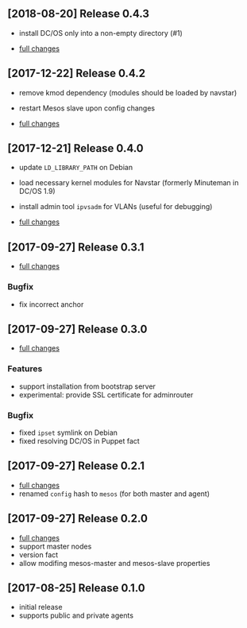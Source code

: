 ## [2018-08-20] Release 0.4.3
 * install DC/OS only into a non-empty directory (#1)

 * [full changes](https://github.com/deric/puppet-dcos/compare/v0.4.2...v0.4.3)

## [2017-12-22] Release 0.4.2
 * remove kmod dependency (modules should be loaded by navstar)
 * restart Mesos slave upon config changes

 * [full changes](https://github.com/deric/puppet-dcos/compare/v0.4.0...v0.4.2)

## [2017-12-21] Release 0.4.0
 * update `LD_LIBRARY_PATH` on Debian
 * load necessary kernel modules for Navstar (formerly Minuteman in DC/OS 1.9)
 * install admin tool `ipvsadm` for VLANs (useful for debugging)

 * [full changes](https://github.com/deric/puppet-dcos/compare/v0.3.1...v0.4.0)

## [2017-09-27] Release 0.3.1
 * [full changes](https://github.com/deric/puppet-dcos/compare/v0.3.0...v0.3.1)

### Bugfix
 * fix incorrect anchor

## [2017-09-27] Release 0.3.0
 * [full changes](https://github.com/deric/puppet-dcos/compare/v0.2.1...v0.3.0)

### Features
 * support installation from bootstrap server
 * experimental: provide SSL certificate for adminrouter

### Bugfix
 * fixed `ipset` symlink on Debian
 * fixed resolving DC/OS in Puppet fact

## [2017-09-27] Release 0.2.1
 * [full changes](https://github.com/deric/puppet-dcos/compare/v0.2.0...v0.2.1)
 * renamed `config` hash to `mesos` (for both master and agent)

## [2017-09-27] Release 0.2.0

 * [full changes](https://github.com/deric/puppet-dcos/compare/v0.1.0...v0.2.0)
 * support master nodes
 * version fact
 * allow modifing mesos-master and mesos-slave properties

## [2017-08-25] Release 0.1.0

 * initial release
 * supports public and private agents
